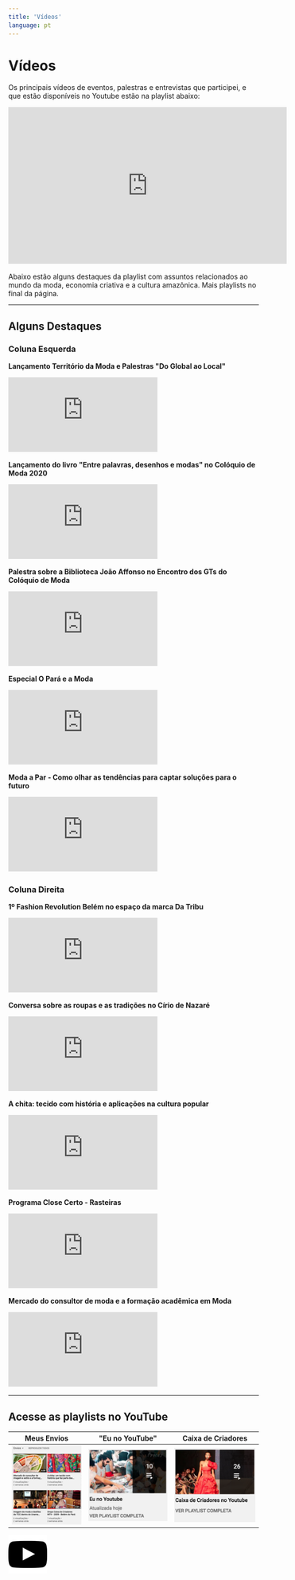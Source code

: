 ```yaml
---
title: 'Vídeos'
language: pt
---
```


# Vídeos

Os principais vídeos de eventos, palestras e entrevistas que participei, e que estão disponíveis no Youtube estão na playlist abaixo:

<iframe width="560" height="315" src="https://www.youtube.com/embed/videoseries?list=PLfepRFP0lt1ugQzAw0EiBD5Q88yGmHpna" title="YouTube video player" frameborder="0" allow="accelerometer; autoplay; clipboard-write; encrypted-media; gyroscope; picture-in-picture" allowfullscreen></iframe>

Abaixo estão alguns destaques da playlist com assuntos relacionados ao mundo da moda, economia criativa e a cultura amazônica. Mais playlists no final da página.

---

## Alguns Destaques

### Coluna Esquerda

**Lançamento Território da Moda e Palestras "Do Global ao Local"**

<iframe src="https://www.youtube.com/embed/8k4k-TdfRKc?wmode=opaque" frameborder="0" allowfullscreen></iframe>

**Lançamento do livro "Entre palavras, desenhos e modas" no Colóquio de Moda 2020**

<iframe src="https://www.youtube.com/embed/-FOntO5DnDQ?wmode=opaque" frameborder="0" allowfullscreen></iframe>

**Palestra sobre a Biblioteca João Affonso no Encontro dos GTs do Colóquio de Moda**

<iframe src="https://www.youtube.com/embed/N3r66hYprck?wmode=opaque" frameborder="0" allowfullscreen></iframe>

**Especial O Pará e a Moda**

<iframe src="https://www.youtube.com/embed/xSpFp6zQWk8?wmode=opaque" frameborder="0" allowfullscreen></iframe>

**Moda a Par - Como olhar as tendências para captar soluções para o futuro**

<iframe src="https://www.youtube.com/embed/QXLLUr0jIII?wmode=opaque" frameborder="0" allowfullscreen></iframe>

### Coluna Direita

**1º Fashion Revolution Belém no espaço da marca Da Tribu**

<iframe src="https://www.youtube.com/embed/3YeJXmCmmFc?wmode=opaque" frameborder="0" allowfullscreen></iframe>

**Conversa sobre as roupas e as tradições no Círio de Nazaré**

<iframe src="https://www.youtube.com/embed/vB5cj9m9mA0?wmode=opaque" frameborder="0" allowfullscreen></iframe>

**A chita: tecido com história e aplicações na cultura popular**

<iframe src="https://www.youtube.com/embed/L95IFkEXm1M?wmode=opaque" frameborder="0" allowfullscreen></iframe>

**Programa Close Certo - Rasteiras**

<iframe src="https://www.youtube.com/embed/okGhzj7zryw?wmode=opaque" frameborder="0" allowfullscreen></iframe>

**Mercado do consultor de moda e a formação acadêmica em Moda**

<iframe src="https://www.youtube.com/embed/Xxy-uIYKt_w?wmode=opaque" frameborder="0" allowfullscreen></iframe>

---

## Acesse as playlists no YouTube

| **Meus Envios** | **"Eu no YouTube"** | **Caixa de Criadores** |
|:---:|:---:|:---:|
| [![Meus Envios](/assets/images/videos-meus-envios-thumbnail.png)](https://www.youtube.com/user/fernandohage/videos) | [![Eu no YouTube](/assets/images/videos-eu-no-youtube-thumbnail.png)](https://www.youtube.com/playlist?list=PLfepRFP0lt1ugQzAw0EiBD5Q88yGmHpna) | [![Caixa de Criadores](/assets/images/videos-caixa-de-criadores-thumbnail.png)](https://www.youtube.com/playlist?list=PLfepRFP0lt1sVrAbZjqjf7O6muBQ6HqEG) |

[![Canal no YouTube](/assets/images/videos-youtube-channel-logo.png)](https://www.youtube.com/user/fernandohage)
